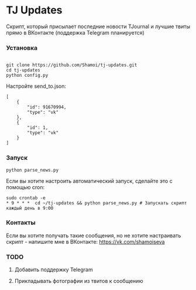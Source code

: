# TJ Updates
Скрипт, который присылает последние новости TJournal и лучшие твиты прямо в ВКонтакте (поддержка Telegram планируется)
### Установка
```

git clone https://github.com/Shamoi/tj-updates.git
cd tj-updates
python config.py
```
Настройте send_to.json:
```
[
    {
        "id": 91670994,
        "type": "vk"
    },
    {
        "id": 1,
        "type": "vk"
    }
]
```
### Запуск
```
python parse_news.py
```
Если вы хотите настроить автоматический запуск, сделайте это с помощью cron:
```
sudo crontab -e
* 9 * * *  cd ~/tj-updates && python parse_news.py # Запускать скрипт каждый день в 9:00
```
### Контакты
Если вы хотите получать такие сообщения, но не хотите настраивать скрипт - напишите мне в ВКонтакте: https://vk.com/shamoiseva
### TODO
1. Добавить поддержку Telegram

2. Прикладывать фотографии из твитов к сообщению
